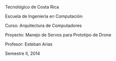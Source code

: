 

Tecnológico de Costa Rica

Escuela de Ingeniería en Computación


Curso: Arquitectura de Computadores

Proyecto: Manejo de Servos para Prototipo de Drone


Profesor: Esteban Arias

Semestre II, 2014
